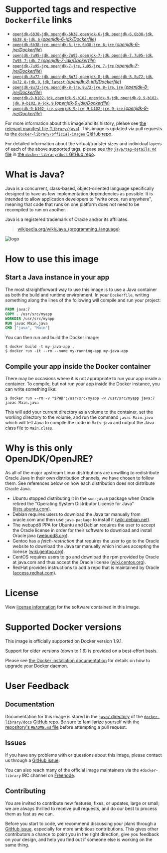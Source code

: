 # Supported tags and respective `Dockerfile` links

-	[`openjdk-6b38-jdk`, `openjdk-6b38`, `openjdk-6-jdk`, `openjdk-6`, `6b38-jdk`, `6b38`, `6-jdk`, `6` (*openjdk-6-jdk/Dockerfile*)](https://github.com/docker-library/java/blob/193df6f21c76adb7bf23c0a6791fcbc28f6ec5fc/openjdk-6-jdk/Dockerfile)
-	[`openjdk-6b38-jre`, `openjdk-6-jre`, `6b38-jre`, `6-jre` (*openjdk-6-jre/Dockerfile*)](https://github.com/docker-library/java/blob/193df6f21c76adb7bf23c0a6791fcbc28f6ec5fc/openjdk-6-jre/Dockerfile)
-	[`openjdk-7u95-jdk`, `openjdk-7u95`, `openjdk-7-jdk`, `openjdk-7`, `7u95-jdk`, `7u95`, `7-jdk`, `7` (*openjdk-7-jdk/Dockerfile*)](https://github.com/docker-library/java/blob/f71d77ba3fe01cbfc625e38c1841531870f0538c/openjdk-7-jdk/Dockerfile)
-	[`openjdk-7u95-jre`, `openjdk-7-jre`, `7u95-jre`, `7-jre` (*openjdk-7-jre/Dockerfile*)](https://github.com/docker-library/java/blob/f71d77ba3fe01cbfc625e38c1841531870f0538c/openjdk-7-jre/Dockerfile)
-	[`openjdk-8u72-jdk`, `openjdk-8u72`, `openjdk-8-jdk`, `openjdk-8`, `8u72-jdk`, `8u72`, `8-jdk`, `8`, `jdk`, `latest` (*openjdk-8-jdk/Dockerfile*)](https://github.com/docker-library/java/blob/2dd0496901a9c01c78895d0e6618b36c08f78bde/openjdk-8-jdk/Dockerfile)
-	[`openjdk-8u72-jre`, `openjdk-8-jre`, `8u72-jre`, `8-jre`, `jre` (*openjdk-8-jre/Dockerfile*)](https://github.com/docker-library/java/blob/2dd0496901a9c01c78895d0e6618b36c08f78bde/openjdk-8-jre/Dockerfile)
-	[`openjdk-9-b102-jdk`, `openjdk-9-b102`, `openjdk-9-jdk`, `openjdk-9`, `9-b102-jdk`, `9-b102`, `9-jdk`, `9` (*openjdk-9-jdk/Dockerfile*)](https://github.com/docker-library/java/blob/0235b70854cf9251ab4a1479696975412320a9bd/openjdk-9-jdk/Dockerfile)
-	[`openjdk-9-b102-jre`, `openjdk-9-jre`, `9-b102-jre`, `9-jre` (*openjdk-9-jre/Dockerfile*)](https://github.com/docker-library/java/blob/0235b70854cf9251ab4a1479696975412320a9bd/openjdk-9-jre/Dockerfile)

For more information about this image and its history, please see [the relevant manifest file (`library/java`)](https://github.com/docker-library/official-images/blob/master/library/java). This image is updated via pull requests to [the `docker-library/official-images` GitHub repo](https://github.com/docker-library/official-images).

For detailed information about the virtual/transfer sizes and individual layers of each of the above supported tags, please see [the `java/tag-details.md` file](https://github.com/docker-library/docs/blob/master/java/tag-details.md) in [the `docker-library/docs` GitHub repo](https://github.com/docker-library/docs).

# What is Java?

Java is a concurrent, class-based, object-oriented language specifically designed to have as few implementation dependencies as possible. It is intended to allow application developers to "write once, run anywhere", meaning that code that runs on one platform does not need to be recompiled to run on another.

Java is a registered trademark of Oracle and/or its affiliates.

> [wikipedia.org/wiki/Java_(programming_language)](http://en.wikipedia.org/wiki/Java_%28programming_language%29)

![logo](https://raw.githubusercontent.com/docker-library/docs/01c12653951b2fe592c1f93a13b4e289ada0e3a1/java/logo.png)

# How to use this image

## Start a Java instance in your app

The most straightforward way to use this image is to use a Java container as both the build and runtime environment. In your `Dockerfile`, writing something along the lines of the following will compile and run your project:

```dockerfile
FROM java:7
COPY . /usr/src/myapp
WORKDIR /usr/src/myapp
RUN javac Main.java
CMD ["java", "Main"]
```

You can then run and build the Docker image:

```console
$ docker build -t my-java-app .
$ docker run -it --rm --name my-running-app my-java-app
```

## Compile your app inside the Docker container

There may be occasions where it is not appropriate to run your app inside a container. To compile, but not run your app inside the Docker instance, you can write something like:

```console
$ docker run --rm -v "$PWD":/usr/src/myapp -w /usr/src/myapp java:7 javac Main.java
```

This will add your current directory as a volume to the container, set the working directory to the volume, and run the command `javac Main.java` which will tell Java to compile the code in `Main.java` and output the Java class file to `Main.class`.

# Why is this only OpenJDK/OpenJRE?

As all of the major upstream Linux distributions are unwilling to redistribute Oracle Java in their own distribution channels, we have chosen to follow them. See references below on how each distribution does not distribute Oracle Java.

-	Ubuntu stopped distributing it in the `sun-java6` package when Oracle retired the "Operating System Distributor License for Java" ([lists.ubuntu.com](https://lists.ubuntu.com/archives/ubuntu-security-announce/2011-December/001528.html)).
-	Debian requires users to download the Java tar manually from oracle.com and then use `java-package` to install it ([wiki.debian.net](https://wiki.debian.org/Java/Sun)).
-	The webupd8 PPA for Ubuntu and Debian requires the user to accept the Oracle license in order for their software to download and install Oracle java ([webupd8.org](http://www.webupd8.org/2012/09/install-oracle-java-8-in-ubuntu-via-ppa.html)).
-	Gentoo has a *fetch-restriction* that requires the user to go to the Oracle website to download the Java tar manually which inclues accepting the license ([wiki.gentoo.org](https://wiki.gentoo.org/wiki/Java)).
-	CentOS requires users to go and download the rpm provided by Oracle at java.com and thus accept the Oracle license ([wiki.centos.org](https://wiki.centos.org/HowTos/JavaRuntimeEnvironment)).
-	RedHat provides instructions to add a repo that is maintained by Oracle ([access.redhat.com](https://access.redhat.com/solutions/732883)).

# License

View [license information](http://openjdk.java.net/legal/gplv2+ce.html) for the software contained in this image.

# Supported Docker versions

This image is officially supported on Docker version 1.9.1.

Support for older versions (down to 1.6) is provided on a best-effort basis.

Please see [the Docker installation documentation](https://docs.docker.com/installation/) for details on how to upgrade your Docker daemon.

# User Feedback

## Documentation

Documentation for this image is stored in the [`java/` directory](https://github.com/docker-library/docs/tree/master/java) of the [`docker-library/docs` GitHub repo](https://github.com/docker-library/docs). Be sure to familiarize yourself with the [repository's `README.md` file](https://github.com/docker-library/docs/blob/master/README.md) before attempting a pull request.

## Issues

If you have any problems with or questions about this image, please contact us through a [GitHub issue](https://github.com/docker-library/java/issues).

You can also reach many of the official image maintainers via the `#docker-library` IRC channel on [Freenode](https://freenode.net).

## Contributing

You are invited to contribute new features, fixes, or updates, large or small; we are always thrilled to receive pull requests, and do our best to process them as fast as we can.

Before you start to code, we recommend discussing your plans through a [GitHub issue](https://github.com/docker-library/java/issues), especially for more ambitious contributions. This gives other contributors a chance to point you in the right direction, give you feedback on your design, and help you find out if someone else is working on the same thing.
